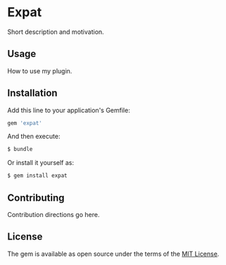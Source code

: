 # Expat
Short description and motivation.

## Usage
How to use my plugin.

## Installation
Add this line to your application's Gemfile:

```ruby
gem 'expat'
```

And then execute:
```bash
$ bundle
```

Or install it yourself as:
```bash
$ gem install expat
```

## Contributing
Contribution directions go here.

## License
The gem is available as open source under the terms of the [MIT License](http://opensource.org/licenses/MIT).
